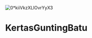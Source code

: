 ![0*kiiVkzXLlOvrYyX3](https://user-images.githubusercontent.com/91456717/173219299-5a27feba-54f0-443c-a888-98b3db03d659.png)
# KertasGuntingBatu
